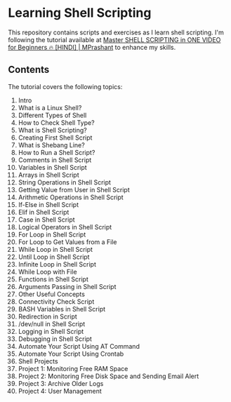 # Learning Shell Scripting

This repository contains scripts and exercises as I learn shell scripting. I'm following the tutorial available at [Master SHELL SCRIPTING in ONE VIDEO for Beginners 🔥 [HINDI] | MPrashant](https://www.youtube.com/watch?v=TtGM9GfBuok) to enhance my skills.

## Contents

The tutorial covers the following topics:

1. Intro
2. What is a Linux Shell?
3. Different Types of Shell
4. How to Check Shell Type?
5. What is Shell Scripting?
6. Creating First Shell Script
7. What is Shebang Line?
8. How to Run a Shell Script?
9. Comments in Shell Script
10. Variables in Shell Script
11. Arrays in Shell Script
12. String Operations in Shell Script
13. Getting Value from User in Shell Script
14. Arithmetic Operations in Shell Script
15. If-Else in Shell Script
16. Elif in Shell Script
17. Case in Shell Script
18. Logical Operators in Shell Script
19. For Loop in Shell Script
20. For Loop to Get Values from a File
21. While Loop in Shell Script
22. Until Loop in Shell Script
23. Infinite Loop in Shell Script
24. While Loop with File
25. Functions in Shell Script
26. Arguments Passing in Shell Script
27. Other Useful Concepts
28. Connectivity Check Script
29. BASH Variables in Shell Script
30. Redirection in Script
31. /dev/null in Shell Script
32. Logging in Shell Script
33. Debugging in Shell Script
34. Automate Your Script Using AT Command
35. Automate Your Script Using Crontab
36. Shell Projects
37. Project 1: Monitoring Free RAM Space
38. Project 2: Monitoring Free Disk Space and Sending Email Alert
39. Project 3: Archive Older Logs
40. Project 4: User Management
